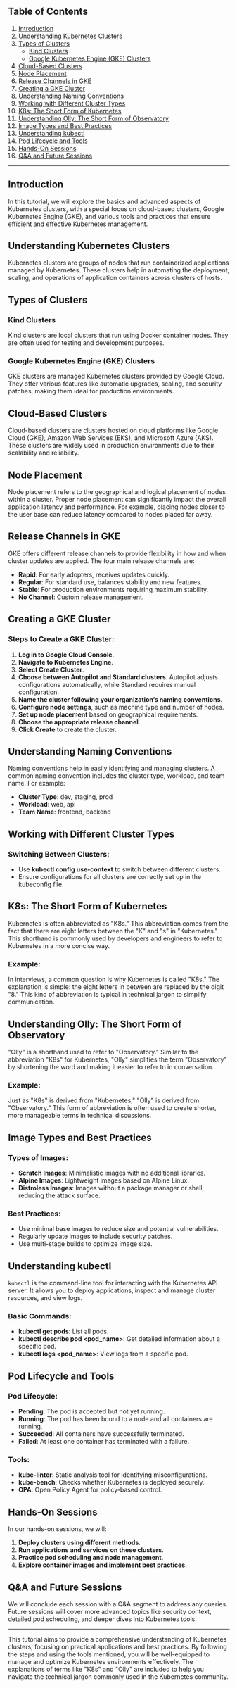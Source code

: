 ## Table of Contents

1. [Introduction](#introduction)
2. [Understanding Kubernetes Clusters](#understanding-kubernetes-clusters)
3. [Types of Clusters](#types-of-clusters)
   - [Kind Clusters](#kind-clusters)
   - [Google Kubernetes Engine (GKE) Clusters](#google-kubernetes-engine-gke-clusters)
4. [Cloud-Based Clusters](#cloud-based-clusters)
5. [Node Placement](#node-placement)
6. [Release Channels in GKE](#release-channels-in-gke)
7. [Creating a GKE Cluster](#creating-a-gke-cluster)
8. [Understanding Naming Conventions](#understanding-naming-conventions)
9. [Working with Different Cluster Types](#working-with-different-cluster-types)
10. [K8s: The Short Form of Kubernetes](#k8s-the-short-form-of-kubernetes)
11. [Understanding Olly: The Short Form of Observatory](#understanding-olly-the-short-form-of-observatory)
12. [Image Types and Best Practices](#image-types-and-best-practices)
13. [Understanding kubectl](#understanding-kubectl)
14. [Pod Lifecycle and Tools](#pod-lifecycle-and-tools)
15. [Hands-On Sessions](#hands-on-sessions)
16. [Q&A and Future Sessions](#qa-and-future-sessions)

---

## Introduction

In this tutorial, we will explore the basics and advanced aspects of Kubernetes clusters, with a special focus on cloud-based clusters, Google Kubernetes Engine (GKE), and various tools and practices that ensure efficient and effective Kubernetes management.

## Understanding Kubernetes Clusters

Kubernetes clusters are groups of nodes that run containerized applications managed by Kubernetes. These clusters help in automating the deployment, scaling, and operations of application containers across clusters of hosts.

## Types of Clusters

### Kind Clusters

Kind clusters are local clusters that run using Docker container nodes. They are often used for testing and development purposes.

### Google Kubernetes Engine (GKE) Clusters

GKE clusters are managed Kubernetes clusters provided by Google Cloud. They offer various features like automatic upgrades, scaling, and security patches, making them ideal for production environments.

## Cloud-Based Clusters

Cloud-based clusters are clusters hosted on cloud platforms like Google Cloud (GKE), Amazon Web Services (EKS), and Microsoft Azure (AKS). These clusters are widely used in production environments due to their scalability and reliability.

## Node Placement

Node placement refers to the geographical and logical placement of nodes within a cluster. Proper node placement can significantly impact the overall application latency and performance. For example, placing nodes closer to the user base can reduce latency compared to nodes placed far away.

## Release Channels in GKE

GKE offers different release channels to provide flexibility in how and when cluster updates are applied. The four main release channels are:
- **Rapid**: For early adopters, receives updates quickly.
- **Regular**: For standard use, balances stability and new features.
- **Stable**: For production environments requiring maximum stability.
- **No Channel**: Custom release management.

## Creating a GKE Cluster

### Steps to Create a GKE Cluster:

1. **Log in to Google Cloud Console**.
2. **Navigate to Kubernetes Engine**.
3. **Select Create Cluster**.
4. **Choose between Autopilot and Standard clusters**. Autopilot adjusts configurations automatically, while Standard requires manual configuration.
5. **Name the cluster following your organization’s naming conventions**.
6. **Configure node settings**, such as machine type and number of nodes.
7. **Set up node placement** based on geographical requirements.
8. **Choose the appropriate release channel**.
9. **Click Create** to create the cluster.

## Understanding Naming Conventions

Naming conventions help in easily identifying and managing clusters. A common naming convention includes the cluster type, workload, and team name. For example:
- **Cluster Type**: dev, staging, prod
- **Workload**: web, api
- **Team Name**: frontend, backend

## Working with Different Cluster Types

### Switching Between Clusters:

- Use **kubectl config use-context** to switch between different clusters.
- Ensure configurations for all clusters are correctly set up in the kubeconfig file.

## K8s: The Short Form of Kubernetes

Kubernetes is often abbreviated as "K8s." This abbreviation comes from the fact that there are eight letters between the "K" and "s" in "Kubernetes." This shorthand is commonly used by developers and engineers to refer to Kubernetes in a more concise way.

### Example:

In interviews, a common question is why Kubernetes is called "K8s." The explanation is simple: the eight letters in between are replaced by the digit "8." This kind of abbreviation is typical in technical jargon to simplify communication.

## Understanding Olly: The Short Form of Observatory

"Olly" is a shorthand used to refer to "Observatory." Similar to the abbreviation "K8s" for Kubernetes, "Olly" simplifies the term "Observatory" by shortening the word and making it easier to refer to in conversation.

### Example:

Just as "K8s" is derived from "Kubernetes," "Olly" is derived from "Observatory." This form of abbreviation is often used to create shorter, more manageable terms in technical discussions.

## Image Types and Best Practices

### Types of Images:

- **Scratch Images**: Minimalistic images with no additional libraries.
- **Alpine Images**: Lightweight images based on Alpine Linux.
- **Distroless Images**: Images without a package manager or shell, reducing the attack surface.

### Best Practices:

- Use minimal base images to reduce size and potential vulnerabilities.
- Regularly update images to include security patches.
- Use multi-stage builds to optimize image size.

## Understanding kubectl

`kubectl` is the command-line tool for interacting with the Kubernetes API server. It allows you to deploy applications, inspect and manage cluster resources, and view logs.

### Basic Commands:

- **kubectl get pods**: List all pods.
- **kubectl describe pod <pod_name>**: Get detailed information about a specific pod.
- **kubectl logs <pod_name>**: View logs from a specific pod.

## Pod Lifecycle and Tools

### Pod Lifecycle:

- **Pending**: The pod is accepted but not yet running.
- **Running**: The pod has been bound to a node and all containers are running.
- **Succeeded**: All containers have successfully terminated.
- **Failed**: At least one container has terminated with a failure.

### Tools:

- **kube-linter**: Static analysis tool for identifying misconfigurations.
- **kube-bench**: Checks whether Kubernetes is deployed securely.
- **OPA**: Open Policy Agent for policy-based control.

## Hands-On Sessions

In our hands-on sessions, we will:

1. **Deploy clusters using different methods**.
2. **Run applications and services on these clusters**.
3. **Practice pod scheduling and node management**.
4. **Explore container images and implement best practices**.

## Q&A and Future Sessions

We will conclude each session with a Q&A segment to address any queries. Future sessions will cover more advanced topics like security context, detailed pod scheduling, and deeper dives into Kubernetes tools.

---

This tutorial aims to provide a comprehensive understanding of Kubernetes clusters, focusing on practical applications and best practices. By following the steps and using the tools mentioned, you will be well-equipped to manage and optimize Kubernetes environments effectively. The explanations of terms like "K8s" and "Olly" are included to help you navigate the technical jargon commonly used in the Kubernetes community.

